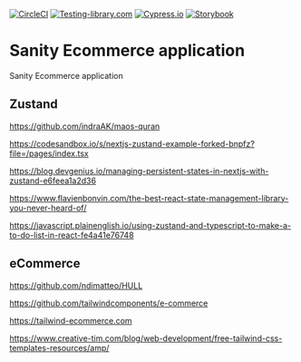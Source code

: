 [![CircleCI](https://circleci.com/gh/w3bdesign/sanity-ecommerce/tree/main.svg?style=svg)](https://circleci.com/gh/w3bdesign/sanity-ecommerce/tree/main)
[![Testing-library.com](https://img.shields.io/badge/tested%20with-React%20Testing%20Library-effe.svg)](https://testing-library.com)
[![Cypress.io](https://img.shields.io/badge/tested%20with-Cypress-04C38E.svg)](https://www.cypress.io)
[![Storybook](https://cdn.jsdelivr.net/gh/storybookjs/brand@main/badge/badge-storybook.svg)](https://github.com/w3bdesign/sanity-ecommerce)

# Sanity Ecommerce application

 Sanity Ecommerce application

## Zustand

<https://github.com/indraAK/maos-quran>

<https://codesandbox.io/s/nextjs-zustand-example-forked-bnpfz?file=/pages/index.tsx>

<https://blog.devgenius.io/managing-persistent-states-in-nextjs-with-zustand-e6feea1a2d36>

<https://www.flavienbonvin.com/the-best-react-state-management-library-you-never-heard-of/>

<https://javascript.plainenglish.io/using-zustand-and-typescript-to-make-a-to-do-list-in-react-fe4a41e76748>

## eCommerce

<https://github.com/ndimatteo/HULL>

<https://github.com/tailwindcomponents/e-commerce>

<https://tailwind-ecommerce.com>

<https://www.creative-tim.com/blog/web-development/free-tailwind-css-templates-resources/amp/>
